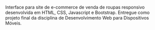 Interface para site de e-commerce de venda de roupas responsivo desenvolvida em HTML, CSS, Javascript e Bootstrap. Entregue como projeto final da disciplina de Desenvolvimento Web para Dispositivos Móveis.
